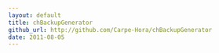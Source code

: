 ```yaml
---
layout: default
title: chBackupGenerator
github_url: http://github.com/Carpe-Hora/chBackupGenerator
date: 2011-08-05
---
```


